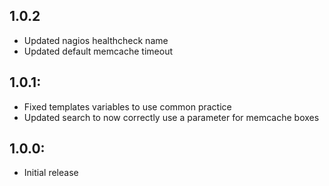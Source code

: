 ## 1.0.2
* Updated nagios healthcheck name
* Updated default memcache timeout

## 1.0.1:
* Fixed templates variables to use common practice
* Updated search to now correctly use a parameter for memcache boxes

## 1.0.0:
* Initial release
